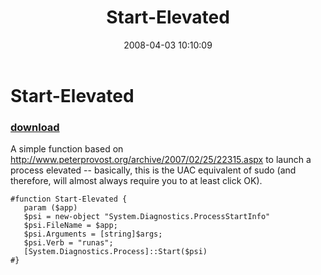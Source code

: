 ﻿---
pid:            165
parent:         0
children:       
poster:         Joel Bennett
title:          Start-Elevated
date:           2008-04-03 10:10:09
description:    A simple function based on http://www.peterprovost.org/archive/2007/02/25/22315.aspx to launch a process elevated -- basically, this is the UAC equivalent of sudo (and therefore, will almost always require you to at least click OK).
format:         posh
---

# Start-Elevated

### [download](165.ps1)  

A simple function based on http://www.peterprovost.org/archive/2007/02/25/22315.aspx to launch a process elevated -- basically, this is the UAC equivalent of sudo (and therefore, will almost always require you to at least click OK).

```posh
#function Start-Elevated {
   param ($app) 
   $psi = new-object "System.Diagnostics.ProcessStartInfo"
   $psi.FileName = $app; 
   $psi.Arguments = [string]$args; 
   $psi.Verb = "runas";
   [System.Diagnostics.Process]::Start($psi)
#}
```

